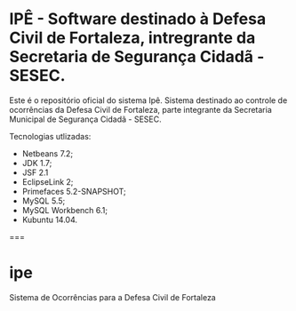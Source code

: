 IPÊ - Software destinado à Defesa Civil de Fortaleza, intregrante da Secretaria de Segurança Cidadã - SESEC.
=======
Este é o repositório oficial do sistema Ipê. Sistema destinado ao controle de ocorrências da Defesa Civil de Fortaleza, parte integrante da Secretaria Municipal de Segurança Cidadã - SESEC.

Tecnologias utlizadas:

 - Netbeans 7.2;
 - JDK 1.7;
 - JSF 2.1
 - EclipseLink 2;
 - Primefaces 5.2-SNAPSHOT;
 - MySQL 5.5;
 - MySQL Workbench 6.1;
 - Kubuntu 14.04.

===

# ipe
Sistema de Ocorrências para a Defesa Civil de Fortaleza

